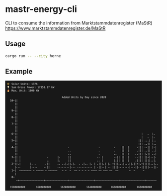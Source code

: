 # mastr-energy-cli
CLI to consume the information from Marktstammdatenregister (MaStR) https://www.marktstammdatenregister.de/MaStR

## Usage
```sh
cargo run -- --city herne
```

## Example
![Added Solar Units by Day](https://raw.githubusercontent.com/norman27/mastr-energy-cli/main/docs/mastr-solar-analyzer.png)